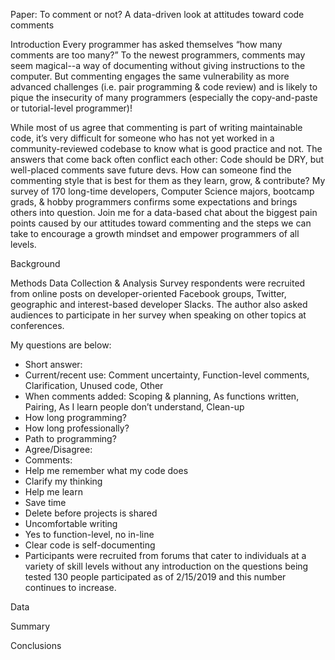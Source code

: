 Paper: To comment or not? A data-driven look at attitudes toward code comments

Introduction
Every programmer has asked themselves “how many comments are too many?” To the newest programmers, comments may seem magical--a way of documenting without giving instructions to the computer. But commenting engages the same vulnerability as more advanced challenges (i.e. pair programming & code review) and is likely to pique the insecurity of many programmers (especially the copy-and-paste or tutorial-level programmer)!

While most of us agree that commenting is part of writing maintainable code, it’s very difficult for someone who has not yet worked in a community-reviewed codebase to know what is good practice and not. The answers that come back often conflict each other: Code should be DRY, but well-placed comments save future devs. How can someone find the commenting style that is best for them as they learn, grow, & contribute? My survey of 170 long-time developers, Computer Science majors, bootcamp grads, & hobby programmers confirms some expectations and brings others into question. Join me for a data-based chat about the biggest pain points caused by our attitudes toward commenting and the steps we can take to encourage a growth mindset and empower programmers of all levels.

Background


Methods
Data Collection & Analysis 
Survey respondents were recruited from online posts on developer-oriented Facebook groups, Twitter, geographic and interest-based developer Slacks. The author also asked audiences to participate in her survey when speaking on other topics at conferences. 

My questions are below:
 * Short answer:
  * Current/recent use: Comment uncertainty, Function-level comments, Clarification, Unused code, Other
  * When comments added: Scoping & planning, As functions written, Pairing, As I learn people don’t understand, Clean-up
  * How long programming?
  * How long professionally?
  * Path to programming?
 * Agree/Disagree:
  * Comments:
   * Help me remember what my code does
   * Clarify my thinking
   * Help me learn
   * Save time
   * Delete before projects is shared
  * Uncomfortable writing
  * Yes to function-level, no in-line
  * Clear code is self-documenting
* Participants were recruited from forums that cater to individuals at a variety of skill levels without any introduction on the questions being tested
130 people participated as of 2/15/2019 and this number continues to increase.

Data

Summary

Conclusions
